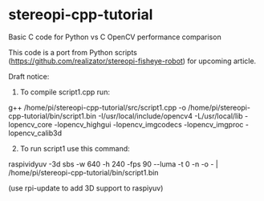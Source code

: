 # stereopi-cpp-tutorial
 Basic C code for Python vs C OpenCV performance comparison

This code is a port from Python scripts (https://github.com/realizator/stereopi-fisheye-robot)
for upcoming article.

Draft notice:

1. To compile script1.cpp run:

g++ /home/pi/stereopi-cpp-tutorial/src/script1.cpp -o /home/pi/stereopi-cpp-tutorial/bin/script1.bin -I/usr/local/include/opencv4 -L/usr/local/lib -lopencv_core -lopencv_highgui -lopencv_imgcodecs -lopencv_imgproc -lopencv_calib3d

2. To run script1 use this command:

raspividyuv -3d sbs -w 640 -h 240 -fps 90 --luma -t 0 -n -o - | /home/pi/stereopi-cpp-tutorial/bin/script1.bin

(use rpi-update to add 3D support to raspiyuv)